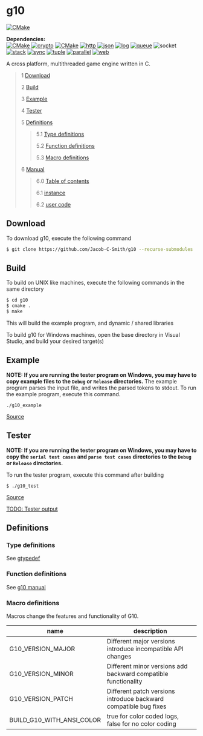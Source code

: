 # g10
[![CMake](https://github.com/Jacob-C-Smith/g10/actions/workflows/cmake.yml/badge.svg)](https://github.com/Jacob-C-Smith/g10/actions/workflows/cmake.yml)

**Dependencies:**\
[![CMake](https://github.com/Jacob-C-Smith/array/actions/workflows/cmake.yml/badge.svg?branch=main)](https://github.com/Jacob-C-Smith/array/actions/workflows/cmake.yml) [![crypto](https://github.com/Jacob-C-Smith/crypto/actions/workflows/cmake.yml/badge.svg)](https://github.com/Jacob-C-Smith/crypto/actions/workflows/cmake.yml) [![CMake](https://github.com/Jacob-C-Smith/dict/actions/workflows/cmake.yml/badge.svg)](https://github.com/Jacob-C-Smith/dict/actions/workflows/cmake.yml) [![http](https://github.com/Jacob-C-Smith/http/actions/workflows/cmake.yml/badge.svg)](https://github.com/Jacob-C-Smith/http/actions/workflows/cmake.yml) [![json](https://github.com/Jacob-C-Smith/json/actions/workflows/cmake.yml/badge.svg)](https://github.com/Jacob-C-Smith/json/actions/workflows/cmake.yml) [![log](https://github.com/Jacob-C-Smith/log/actions/workflows/cmake.yml/badge.svg)](https://github.com/Jacob-C-Smith/log/actions/workflows/cmake.yml) [![queue](https://github.com/Jacob-C-Smith/queue/actions/workflows/cmake.yml/badge.svg)](https://github.com/Jacob-C-Smith/queue/actions/workflows/cmake.yml) ![socket](https://github.com/Jacob-C-Smith/socket/actions/workflows/cmake.yml/badge.svg) [![stack](https://github.com/Jacob-C-Smith/stack/actions/workflows/cmake.yml/badge.svg)](https://github.com/Jacob-C-Smith/stack/actions/workflows/cmake.yml) [![sync](https://github.com/Jacob-C-Smith/sync/actions/workflows/cmake.yml/badge.svg)](https://github.com/Jacob-C-Smith/sync/actions/workflows/cmake.yml) [![tuple](https://github.com/Jacob-C-Smith/tuple/actions/workflows/cmake.yml/badge.svg)](https://github.com/Jacob-C-Smith/tuple/actions/workflows/cmake.yml) [![parallel](https://github.com/Jacob-C-Smith/parallel/actions/workflows/cmake.yml/badge.svg)](https://github.com/Jacob-C-Smith/parallel/actions/workflows/cmake.yml) [![web](https://github.com/Jacob-C-Smith/web/actions/workflows/cmake.yml/badge.svg)](https://github.com/Jacob-C-Smith/web/actions/workflows/cmake.yml)

 A cross platform, multithreaded game engine written in C. 
 
 > 1 [Download](#download)
 >
 > 2 [Build](#build)
 >
 > 3 [Example](#example)
 >
 > 4 [Tester](#tester)
 >
 > 5 [Definitions](#definitions)
 >
 >> 5.1 [Type definitions](#type-definitions)
 >>
 >> 5.2 [Function definitions](#function-definitions)
 >>
 >> 5.3 [Macro definitions](#macro-definitinos)
 >>
 > 6 [Manual](#manual)
 >
 >> 6.0 [Table of contents](#topics)
 >>
 >> 6.1 [instance](#instance)
 >>
 >> 6.2 [user code](#user-code)

 ## Download
 To download g10, execute the following command
 ```bash
 $ git clone https://github.com/Jacob-C-Smith/g10 --recurse-submodules
 ```
 ## Build
 To build on UNIX like machines, execute the following commands in the same directory
 ```bash
 $ cd g10
 $ cmake .
 $ make
 ```
  This will build the example program, and dynamic / shared libraries

  To build g10 for Windows machines, open the base directory in Visual Studio, and build your desired target(s)
 ## Example
 **NOTE: If you are running the tester program on Windows, you may have to copy example files to the ```Debug``` or ```Release``` directories.**
 The example program parses the input file, and writes the parsed tokens to stdout. To run the example program, execute this command.
 ```
 ./g10_example 
 ```
 [Source](main.c)
 
 ## Tester
 **NOTE: If you are running the tester program on Windows, you may have to copy the ```serial test cases``` and ```parse test cases``` directories to the ```Debug``` or ```Release``` directories.**

 To run the tester program, execute this command after building
 ```
 $ ./g10_test
 ```
 [Source](g10_test.c)
 
 [TODO: Tester output](.)
 ## Definitions
 
 ### Type definitions
 See [gtypedef](./include/g10/gtypedef.h)

 ### Function definitions
 See [g10 manual](https://github.com/Jacob-C-Smith/g10/wiki)

 ### Macro definitions
 Macros change the features and functionality of G10.
 
 | name                      | description                                                      | 
 |---------------------------|------------------------------------------------------------------| 
 | G10_VERSION_MAJOR         | Different major versions introduce incompatible API changes      | 
 | G10_VERSION_MINOR         | Different minor versions add backward compatible functionality   | 
 | G10_VERSION_PATCH         | Different patch versions introduce backward compatible bug fixes | 
 | BUILD_G10_WITH_ANSI_COLOR | true for color coded logs, false for no color coding             | 
 